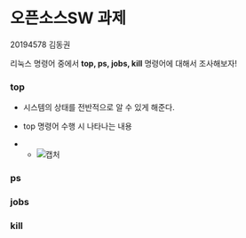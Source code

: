 # 오픈소스SW 과제

20194578 김동권

리눅스 명령어 중에서 **top, ps, jobs, kill** 명령어에 대해서 조사해보자!

### top

- 시스템의 상태를 전반적으로 알 수 있게 해준다.

- top 명령어 수행 시 나타나는 내용

- - ![캡처](https://github.com/rkrkrkwk/oss_test/assets/166924793/6178d3ee-325f-48c9-9e9f-5d56cd501f4f)




### ps

### jobs

### kill
